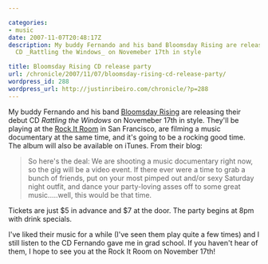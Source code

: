 ```yaml
---

categories:
- music
date: 2007-11-07T20:48:17Z
description: My buddy Fernando and his band Bloomsday Rising are releasing their debut
  CD _Rattling the Windows_ on Novemeber 17th in style

title: Bloomsday Rising CD release party
url: /chronicle/2007/11/07/bloomsday-rising-cd-release-party/
wordpress_id: 288
wordpress_url: http://justinribeiro.com/chronicle/?p=288
---
```


My buddy Fernando and his band <a href="http://profile.myspace.com/index.cfm?fuseaction=user.viewprofile&friendID=62176868">Bloomsday Rising</a> are releasing their debut CD _Rattling the Windows_ on Novemeber 17th in style.  They'll be playing at the <a href="http://www.rock-it-room.com/">Rock It Room</a> in San Francisco, are filming a music documentary at the same time, and it's going to be a rocking good time.  The album will also be available on iTunes.  From their blog:


<blockquote>So here's the deal: We are shooting a music documentary right now, so the gig will be a video event. If there ever were a time to grab a bunch of friends, put on your most pimped out and/or sexy Saturday night outfit, and dance your party-loving asses off to some great music.....well, this would be that time.</blockquote>

Tickets are just $5 in advance and $7 at the door.  The party begins at 8pm with drink specials.


I've liked their music for a while (I've seen them play quite a few times) and I still listen to the CD Fernando gave me in grad school.  If you haven't hear of them, I hope to see you at the Rock It Room on November 17th! 

